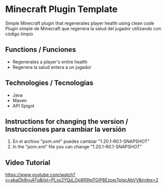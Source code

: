# Minecraft Plugin Template
Simple Minecraft plugin that regenerates player health using clean code  
Plugin simple de Minecraft que regenera la salud del jugador utilizando con código limpio

## Functions / Funciones 
-  Regenerates a player's entire health
-  Regenera la salud entera a un jugador
## Technologies / Tecnologías
- Java
- Maven
- API Spigot

## Instructions for changing the version / Instrucciones para cambiar la versión

1. En el archivo "pom.xml" puedes cambiar "<version>1.20.1-R0.1-SNAPSHOT</version>"
1. In the "pom.xml" file you can change "<version>1.20.1-R0.1-SNAPSHOT</version>"


## Video Tutorial
https://www.youtube.com/watch?v=abaDb8vuATg&list=PLsx2YQd_Op8R9IpTGiP8Ezpw7pIqcAbVV&index=2